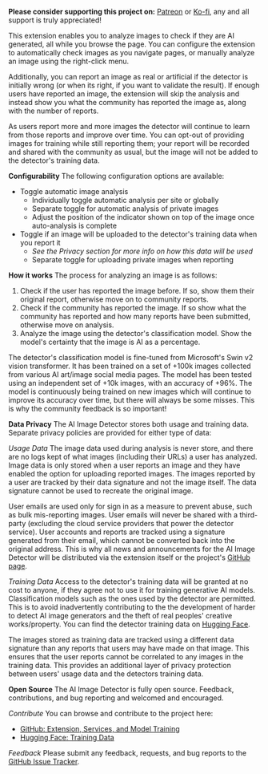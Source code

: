 <b>Please consider supporting this project on:</b> <a href="https://www.patreon.com/c/ai_image_detector">Patreon</a> or <a href="https://ko-fi.com/ai_image_detector">Ko-fi</a>, any and all support is truly appreciated!

This extension enables you to analyze images to check if they are AI generated, all while you browse the page. You can configure the extension to automatically check images as you navigate pages, or manually analyze an image using the right-click menu.

Additionally, you can report an image as real or artificial if the detector is initially wrong (or when its right, if you want to validate the result). If enough users have reported an image, the extension will skip the analysis and instead show you what the community has reported the image as, along with the number of reports.

As users report more and more images the detector will continue to learn from those reports and improve over time. You can opt-out of providing images for training while still reporting them; your report will be recorded and shared with the community as usual, but the image will not be added to the detector's training data.

<b>Configurability</b>
The following configuration options are available:

<ul>
  <li>
    Toggle automatic image analysis
    <ul>
      <li>
        Individually toggle automatic analysis per site or globally
      </li>
      <li>
        Separate toggle for automatic analysis of private images
      </li>
      <li>
        Adjust the position of the indicator shown on top of the image once auto-analysis is complete
      </li>
    </ul>
  </li>
  <li>
    Toggle if an image will be uploaded to the detector's training data when you report it
    <ul>
      <li><i>See the Privacy section for more info on how this data will be used</i></li>
      <li>
        Separate toggle for uploading private images when reporting
      </li>
    </ul>
  </li>
</ul>

<b>How it works</b>
The process for analyzing an image is as follows:

<ol>
  <li>
    Check if the user has reported the image before. If so, show them their original report, otherwise move on to community reports.
  </li>
  <li>
    Check if the community has reported the image. If so show what the community has reported and how many reports have been submitted, otherwise move on analysis.
  </li>
  <li>
    Analyze the image using the detector's classification model. Show the model's certainty that the image is AI as a percentage.
  </li>
</ol>

The detector's classification model is fine-tuned from Microsoft's Swin v2 vision transformer. It has been trained on a set of +100k images collected from various AI art/image social media pages. The model has been tested using an independent set of +10k images, with an accuracy of +96%. The model is continuously being trained on new images which will continue to improve its accuracy over time, but there will always be some misses. This is why the community feedback is so important!

<b>Data Privacy</b>
The AI Image Detector stores both usage and training data. Separate privacy policies are provided for either type of data:

<i>Usage Data</i>
The image data used during analysis is never store, and there are no logs kept of what images (including their URLs) a user has analyzed. Image data is only stored when a user reports an image and they have enabled the option for uploading reported images. The images reported by a user are tracked by their data signature and not the image itself. The data signature cannot be used to recreate the original image.

User emails are used only for sign in as a measure to prevent abuse, such as bulk mis-reporting images. User emails will never be shared with a third-party (excluding the cloud service providers that power the detector service). User accounts and reports are tracked using a signature generated from their email, which cannot be converted back into the original address. This is why all news and announcements for the AI Image Detector will be distributed via the extension itself or the project's <a href="https://github.com/haywoodsloan/ai-image-detector">GitHub page</a>.

<i>Training Data</i>
Access to the detector's training data will be granted at no cost to anyone, if they agree not to use it for training generative AI models. Classification models such as the ones used by the detector are permitted. This is to avoid inadvertently contributing to the the development of harder to detect AI image generators and the theft of real peoples' creative works/property. You can find the detector training data on <a href="https://huggingface.co/datasets/haywoodsloan/ai-images">Hugging Face</a>.

The images stored as training data are tracked using a different data signature than any reports that users may have made on that image. This ensures that the user reports cannot be correlated to any images in the training data. This provides an additional layer of privacy protection between users' usage data and the detectors training data.

<b>Open Source</b>
The AI Image Detector is fully open source. Feedback, contributions, and bug reporting and welcomed and encouraged.

<i>Contribute</i>
You can browse and contribute to the project here:

<ul>
  <li>
    <a href="https://github.com/haywoodsloan/ai-image-detector">GitHub: Extension, Services, and Model Training</a>
  </li>
  <li>
    <a href="https://huggingface.co/datasets/haywoodsloan/ai-images">Hugging Face: Training Data</a>
  </li>
</ul>

<i>Feedback</i>
Please submit any feedback, requests, and bug reports to the <a href="https://github.com/haywoodsloan/ai-image-detector/issues/new">GitHub Issue Tracker</a>.
